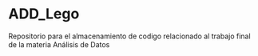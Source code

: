 # ADD_Lego
Repositorio para el almacenamiento de codigo relacionado al trabajo final de la materia Análisis de Datos

